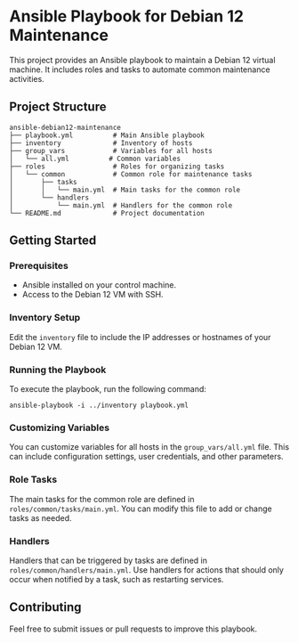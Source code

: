 # Ansible Playbook for Debian 12 Maintenance

This project provides an Ansible playbook to maintain a Debian 12 virtual machine. It includes roles and tasks to automate common maintenance activities.

## Project Structure

```
ansible-debian12-maintenance
├── playbook.yml          # Main Ansible playbook
├── inventory             # Inventory of hosts
├── group_vars            # Variables for all hosts
│   └── all.yml          # Common variables
├── roles                 # Roles for organizing tasks
│   └── common            # Common role for maintenance tasks
│       ├── tasks
│       │   └── main.yml  # Main tasks for the common role
│       └── handlers
│           └── main.yml  # Handlers for the common role
└── README.md             # Project documentation
```

## Getting Started

### Prerequisites

- Ansible installed on your control machine.
- Access to the Debian 12 VM with SSH.

### Inventory Setup

Edit the `inventory` file to include the IP addresses or hostnames of your Debian 12 VM.

### Running the Playbook

To execute the playbook, run the following command:

```
ansible-playbook -i ../inventory playbook.yml
```

### Customizing Variables

You can customize variables for all hosts in the `group_vars/all.yml` file. This can include configuration settings, user credentials, and other parameters.

### Role Tasks

The main tasks for the common role are defined in `roles/common/tasks/main.yml`. You can modify this file to add or change tasks as needed.

### Handlers

Handlers that can be triggered by tasks are defined in `roles/common/handlers/main.yml`. Use handlers for actions that should only occur when notified by a task, such as restarting services.

## Contributing

Feel free to submit issues or pull requests to improve this playbook.